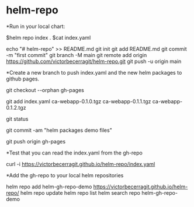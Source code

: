# helm-repo

*Run in your local chart:

$helm repo index .
$cat index.yaml
 
echo "# helm-repo" >> README.md
git init
git add README.md
git commit -m "first commit"
git branch -M main
git remote add origin https://github.com/victorbecerragit/helm-repo.git
git push -u origin main

*Create a new branch to push index.yaml and the new helm packages to github pages.

 git checkout --orphan gh-pages

 git add index.yaml ca-webapp-0.1.0.tgz ca-webapp-0.1.1.tgz ca-webapp-0.1.2.tgz

 git status

 git commit -am "helm packages demo files"

 git push origin gh-pages

 
 *Test that you can read the index.yaml from the gh-repo
 
 curl -i  https://victorbecerragit.github.io/helm-repo/index.yaml
 
 *Add the gh-repo to your local helm repositories
 
 helm repo add helm-gh-repo-demo  https://victorbecerragit.github.io/helm-repo/
 helm repo update
 helm repo list
 helm search repo helm-gh-repo-demo
 
 
